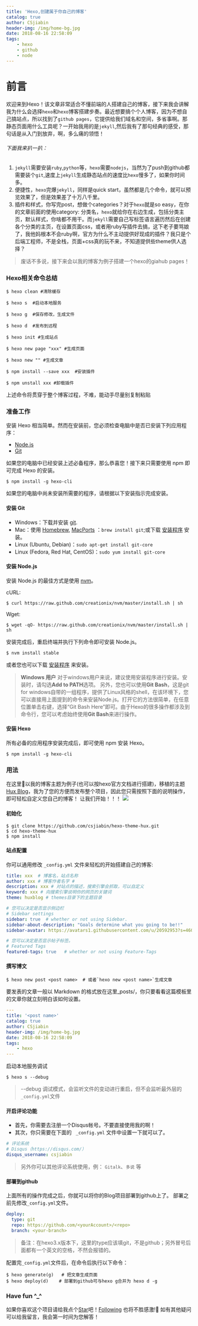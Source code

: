 ```yaml
---
title: 'Hexo,创建属于你自己的博客'
catalog: true
author: CSjiabin
header-img: /img/home-bg.jpg
date: 2018-08-16 22:58:09
tags:
    - hexo
    - github
    - node
---
```

# 前言
欢迎来到Hexo！该文章非常适合不懂前端的人搭建自己的博客，接下来我会讲解我为什么会选择`hexo`和`hexo`博客搭建步奏。最近想要搞个个人博客，因为不想自己搞站点，所以找到了`github pages`，它提供给我们域名和空间，多省事啊。那静态页面用什么工具呢？一开始我用的是`jekyll`,然后我有了那句经典的感受，那句话是从入门到放弃，啊，多么痛的领悟！

###### 下面我来扒一扒：
1. `jekyll`需要安装`ruby`,`python`等，`hexo`需要`nodejs`，当然为了push到github都需要装个`git`,速度上`jekyll`生成静态站点的速度比`hexo`慢多了，如果你时间多。
2. 便捷性，`hexo`完爆`jekyll`，同样是quick start，虽然都是几个命令，就可以预览效果了，但是效果差了十万八千里。
3. 插件和样式，你写完post，想做个categories？对于`hexo`就是so easy，在你的文章前面的使用category: 分类名，`hexo`就给你在右边生成，包括分类主页，默认样式，你啥都不用干。而`jekyll`需要自己写标签语言遍历然后在创建各个分类的主页，在设置页面css，或者用ruby写插件去搞，这下老子要骂娘了，我他妈根本不会ruby啊，官方为什么不主动提供好现成的插件？我只是个后端工程师，不是全栈，页面+css真的玩不来，不知道提供些theme供人选择？

> 废话不多说，接下来会以我的博客为例子搭建一个hexo的giahub pages！
### Hexo相关命令总结
```shell 
$ hexo clean #清除缓存

$ hexo s  #启动本地服务

$ hexo g  #保存修改，生成文件

$ hexo d  #发布到远程

$ hexo init #生成站点

$ hexo new page "xxx" #生成页面

$ hexo new "" #生成文章

$ npm install --save xxx  #安装插件

$ npm unstall xxx #卸载插件
```
上述命令将贯穿于整个博客过程，不难，能动手尽量别复制粘贴

### 准备工作
安装 Hexo 相当简单。然而在安装前，您必须检查电脑中是否已安装下列应用程序：

- [Node.js](http://nodejs.org/)
- [Git](http://git-scm.com/)

如果您的电脑中已经安装上述必备程序，那么恭喜您！接下来只需要使用 npm 即可完成 Hexo 的安装。
```shell
$ npm install -g hexo-cli
```
如果您的电脑中尚未安装所需要的程序，请根据以下安装指示完成安装。
#### 安装 Git
- Windows：下载并安装 [git](https://git-scm.com/download/win).
- Mac：使用 [Homebrew](http://mxcl.github.com/homebrew/), [MacPorts](http://www.macports.org/) ：`brew install git`;或下载 [安装程序](http://sourceforge.net/projects/git-osx-installer/) 安装。
- Linux (Ubuntu, Debian)：`sudo apt-get install git-core`
- Linux (Fedora, Red Hat, CentOS)：`sudo yum install git-core`
#### 安装 Node.js
安装 Node.js 的最佳方式是使用 [nvm](https://github.com/creationix/nvm)。

cURL:
```shell 
$ curl https://raw.github.com/creationix/nvm/master/install.sh | sh
```
Wget:
```shell 
$ wget -qO- https://raw.github.com/creationix/nvm/master/install.sh | sh
```
安装完成后，重启终端并执行下列命令即可安装 Node.js。
```shell 
$ nvm install stable
```
或者您也可以下载 [安装程序](http://nodejs.org/) 来安装。
><strong>Windows 用户</strong>
>对于windows用户来说，建议使用安装程序进行安装。安装时，请勾选<strong>Add to PATH</strong>选项。
>另外，您也可以使用<strong>Git Bash</strong>，这是git for windows自带的一组程序，提供了Linux风格的shell，在该环境下，您可以直接用上面提到的命令来安装Node.js。打开它的方法很简单，在任意位置单击右键，选择“Git Bash Here”即可。由于Hexo的很多操作都涉及到命令行，您可以考虑始终使用<strong>Git Bash</strong>来进行操作。
#### 安装 Hexo
所有必备的应用程序安装完成后，即可使用 npm 安装 Hexo。
```shell
$ npm install -g hexo-cli
```

### 用法
在这里以我的博客主题为例子(也可以按hexo官方文档进行搭建)，移植的主题 [Hux Blog](https://github.com/Huxpro/huxpro.github.io)，我为了您的方便而发布整个项目，因此您只需按照下面的说明操作，即可轻松自定义您自己的博客！ 让我们开始！！！
![](WX20180826-004151@2x.png)
#### 初始化
```shell
$ git clone https://github.com/csjiabin/hexo-theme-hux.git
$ cd hexo-theme-hux
$ npm install
```
#### 站点配置
你可以通用修改 `_config.yml` 文件来轻松的开始搭建自己的博客:
```yml
title: xxx  # 博客名，站点名称 
author: xxx # 博客作者名字 #
description: xxx # 对站点的描述，搜索引擎会抓取，可以自定义
keyword: xxx # 向搜索引擎说明你的网页的关键词
theme: huxblog # themes目录下的主题目录

# 您可以决定是否显示侧边栏
# Sidebar settings
sidebar: true  # whether or not using Sidebar.
sidebar-about-description: "Goals determine what you going to be!!"
sidebar-avatar: https://avatars1.githubusercontent.com/u/20592953?s=460&v=4   # use absolute URL, seeing it's used in both `/` and `/about/

# 您可以决定是否显示帖子标签。
# Featured Tags
featured-tags: true   # whether or not using Feature-Tags

```

#### 撰写博文

```shell
$ hexo new post <post name>  # 或者`hexo new <post name>`生成文章
```
要发表的文章一般以 Markdown 的格式放在这里_posts/，你只要看看这篇模板里的文章你就立刻明白该如何设置。
```yml
---
title: '<post name>'
catalog: true
author: CSjiabin
header-img: /img/home-bg.jpg
date: 2018-08-16 22:58:09
tags:
    - hexo
---
```
启动本地服务调试
```shell
$ hexo s --debug 
```
> --debug 调试模式，会监听文件的变动进行重启，但不会监听最外层的`_config.yml`文件

#### 开启评论功能
- 首先，你需要去注册一个Disqus帐号。不要直接使用我的啊！
- 其次，你只需要在下面的 ` _config.yml` 文件中设置一下就可以了。
```yml
# 评论系统
# Disqus（https://disqus.com/）
disqus_username: csjiabin
```
> 另外你可以其他评论系统使用，例： `Gitalk`、`多说` 等

#### 部署到github
上面所有的操作完成之后，你就可以将你的Blog项目部署到github上了。
部署之前先修改`_config.yml`文件。
```yml
deploy:
  type: git
  repo: https://github.com/<yourAccount>/<repo>
  branch: <your-branch>
```
> 备注：在hexo3.x版本下，这里的type应该填git，不是github；另外冒号后面都有一个英文的空格，不然会报错的。

配置完`_config.yml`文件后，在命令后执行以下命令：
```shell
$ hexo generate(g)   # 把文章生成页面
$ hexo deploy(d)    # 部署到github可与hexo g合并为 hexo d -g
```

### Have fun ^_^
如果你喜欢这个项目请给我点个[Star](https://github.com/csjiabin/csjiabin.github.io/stargazers)吧！[Following](https://github.com/csjiabin) 也将不胜感激!
如有其他疑问可以给我留言，我会第一时间为您解答！